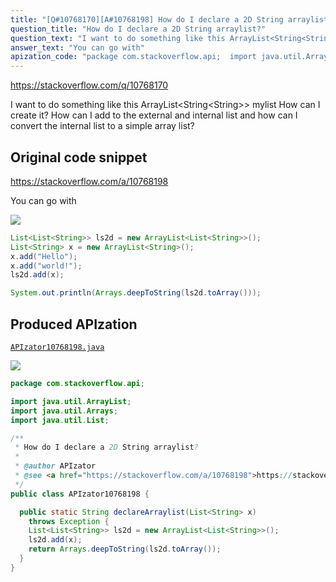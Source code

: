 ```yaml
---
title: "[Q#10768170][A#10768198] How do I declare a 2D String arraylist?"
question_title: "How do I declare a 2D String arraylist?"
question_text: "I want to do something like this ArrayList<String<String>> mylist How can I create it? How can I add to the external and internal list and how can I convert the internal list to a simple array list?"
answer_text: "You can go with"
apization_code: "package com.stackoverflow.api;  import java.util.ArrayList; import java.util.Arrays; import java.util.List;  /**  * How do I declare a 2D String arraylist?  *  * @author APIzator  * @see <a href=\"https://stackoverflow.com/a/10768198\">https://stackoverflow.com/a/10768198</a>  */ public class APIzator10768198 {    public static String declareArraylist(List<String> x)     throws Exception {     List<List<String>> ls2d = new ArrayList<List<String>>();     ls2d.add(x);     return Arrays.deepToString(ls2d.toArray());   } }"
---
```


https://stackoverflow.com/q/10768170

I want to do something like this ArrayList&lt;String&lt;String&gt;&gt; mylist
How can I create it?
How can I add to the external and internal list
and how can I convert the internal list to a simple array list?



## Original code snippet

https://stackoverflow.com/a/10768198

You can go with

<div class="code-logo"><img src="/stackoverflow.png" /></div>

```java
List<List<String>> ls2d = new ArrayList<List<String>>();
List<String> x = new ArrayList<String>();
x.add("Hello");
x.add("world!");
ls2d.add(x);

System.out.println(Arrays.deepToString(ls2d.toArray()));
```

## Produced APIzation

[`APIzator10768198.java`](https://github.com/pasqualesalza/apization-temp-data/raw/master/search/APIzator10768198.java)

<div class="code-logo"><img src="/apizator.png" /></div>

```java
package com.stackoverflow.api;

import java.util.ArrayList;
import java.util.Arrays;
import java.util.List;

/**
 * How do I declare a 2D String arraylist?
 *
 * @author APIzator
 * @see <a href="https://stackoverflow.com/a/10768198">https://stackoverflow.com/a/10768198</a>
 */
public class APIzator10768198 {

  public static String declareArraylist(List<String> x)
    throws Exception {
    List<List<String>> ls2d = new ArrayList<List<String>>();
    ls2d.add(x);
    return Arrays.deepToString(ls2d.toArray());
  }
}

```